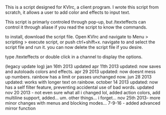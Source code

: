 This is a script designed for KVIrc, a client program.  I wrote this script from scratch,  it allows a user to add color and effects to input text.

This script is primarly controled through pop-up, but /texteffects can control it through aliase if you read the script to know the commands.

to install, download the script file.
Open KVIrc and navigate to Menu > scripting > execute script, or push ctrl+shift+x.   navigate to and select the script file and run it.  you can now delete the script file if you desire.

type /texteffects or double click in a channel to display the options.

(legacy update log)
jan 16th 2013 updated
apr 11th 2013 updated: now saves and autoloads colors and effects.
apr 29 2013 updated: now doesnt mess up numbers.  rainbow has a limit or passes unchanged now.
jun 28 2013 updated: works with longer text on rainbow.
october 14 2013 updated: now has a self filter feature, preventing accidental use of bad words.
updated nov 20 2013 - not even sure what all i changed lol, added action colors, add multiline support, added... um. other things... i forget...
nov 25th 2013- more minor changes with menus and blocking modes...
7-9-16 - added advanced mirror function
